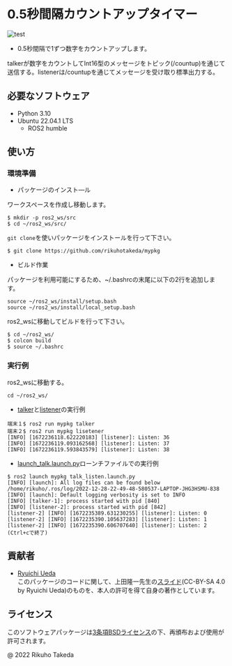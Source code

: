 # 0.5秒間隔カウントアップタイマー
![test](https://github.com/rikuhotakeda/mypkg/actions/workflows/test.yml/badge.svg)

* 0.5秒間隔で1ずつ数字をカウントアップします。

talkerが数字をカウントしてInt16型のメッセージをトピック(/countup)を通じて送信する。listenerは/countupを通じてメッセージを受け取り標準出力する。

## 必要なソフトウェア
* Python 3.10
* Ubuntu 22.04.1 LTS
   * ROS2 humble

## 使い方
### 環境準備
* パッケージのインスト―ル

ワークスペースを作成し移動します。
```
$ mkdir -p ros2_ws/src
$ cd ~/ros2_ws/src/
```

`git clone`を使いパッケージをインストールを行って下さい。
```
$ git clone https://github.com/rikuhotakeda/mypkg
```

* ビルド作業

パッケージを利用可能にするため、~/.bashrcの末尾に以下の2行を追加します。
```
source ~/ros2_ws/install/setup.bash
source ~/ros2_ws/install/local_setup.bash
```

ros2_wsに移動してビルドを行って下さい。
```
$ cd ~/ros2_ws/
$ colcon build
$ source ~/.bashrc
```

### 実行例
ros2_wsに移動する。
```
cd ~/ros2_ws/
```

* [talker](https://github.com/rikuhotakeda/mypkg/blob/master/mypkg/talker.py)と[listener](https://github.com/rikuhotakeda/mypkg/blob/master/mypkg/listener.py)の実行例
```
端末１$ ros2 run mypkg talker
端末２$ ros2 run mypkg lisetener
[INFO] [1672236118.622220183] [listener]: Listen: 36
[INFO] [1672236119.093162568] [listener]: Listen: 37
[INFO] [1672236119.593843579] [listener]: Listen: 38
```

* [launch_talk.launch.py](https://github.com/rikuhotakeda/mypkg/blob/master/launch/talk_listen.launch.py)ローンチファイルでの実行例
```
$ ros2 launch mypkg talk_listen.launch.py
[INFO] [launch]: All log files can be found below /home/rikuho/.ros/log/2022-12-28-22-49-48-580537-LAPTOP-JHG3HSMU-838
[INFO] [launch]: Default logging verbosity is set to INFO
[INFO] [talker-1]: process started with pid [840]
[INFO] [listener-2]: process started with pid [842]
[listener-2] [INFO] [1672235389.631230255] [listener]: Listen: 0
[listener-2] [INFO] [1672235390.105637283] [listener]: Listen: 1
[listener-2] [INFO] [1672235390.606707640] [listener]: Listen: 2
(Ctrl+cで終了)
```

## 貢献者
* [Ryuichi Ueda](https://github.com/ryuichiueda)  
このパッケージのコードに関して、上田隆一先生の[スライド](https://github.com/ryuichiueda/my_slides/tree/master/robosys_2022)(CC-BY-SA 4.0 by Ryuichi Ueda)のものを、本人の許可を得て自身の著作としています。

## ライセンス
このソフトウェアパッケージは[3条項BSDライセンス](https://opensource.org/licenses/BSD-3-Clause)の下、再頒布および使用が許可されます。

@ 2022 Rikuho Takeda
